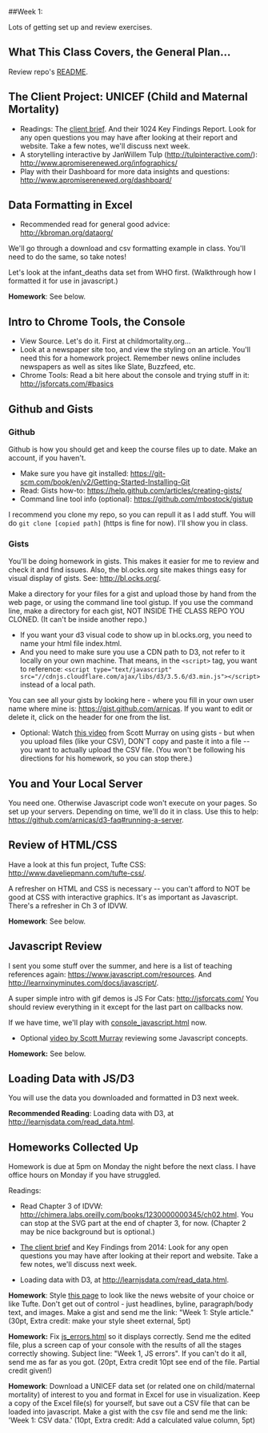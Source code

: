 
##Week 1:

Lots of getting set up and review exercises.

## What This Class Covers, the General Plan...

Review repo's [README](../README.md).

## The Client Project: UNICEF (Child and Maternal Mortality)

* Readings: The [client brief](../APromiseRenewed_Brief_March2015.pdf). And their 1024 Key Findings Report. Look for any open questions you may have after looking at their report and website.  Take a few notes, we'll discuss next week.
* A storytelling interactive by JanWillem Tulp (http://tulpinteractive.com/): http://www.apromiserenewed.org/infographics/
* Play with their Dashboard for more data insights and questions: http://www.apromiserenewed.org/dashboard/


## Data Formatting in Excel

* Recommended read for general good advice: http://kbroman.org/dataorg/

We'll go through a download and csv formatting example in class.  You'll need to do the same, so take notes!

Let's look at the infant_deaths data set from WHO first. (Walkthrough how I formatted it for use in javascript.)

**Homework**: See below.

## Intro to Chrome Tools, the Console

* View Source. Let's do it. First at childmortality.org...
* Look at a newspaper site too, and view the styling on an article. You'll need this for a homework project. Remember news online includes newspapers as well as sites like Slate, Buzzfeed, etc.
* Chrome Tools: Read a bit here about the console and trying stuff in it: http://jsforcats.com/#basics

## Github and Gists

### Github

Github is how you should get and keep the course files up to date.
Make an account, if you haven't.

* Make sure you have git installed: https://git-scm.com/book/en/v2/Getting-Started-Installing-Git
* Read: Gists how-to:  https://help.github.com/articles/creating-gists/
* Command line tool info (optional): https://github.com/mbostock/gistup

I recommend you clone my repo, so you can repull it as I add stuff. You will do `git clone [copied path]` (https is fine for now).  I'll show you in class.

### Gists

You'll be doing homework in gists.  This makes it easier for me to review and check it and find issues. Also, the bl.ocks.org site makes things easy for visual display of gists.  See: http://bl.ocks.org/.

Make a directory for your files for a gist and upload those by hand from the web page, or using the command line tool gistup. If you use the command line, make a directory for each gist, NOT INSIDE THE CLASS REPO YOU CLONED. (It can't be inside another repo.)

* If you want your d3 visual code to show up in bl.ocks.org, you need to name your html file index.html.
* And you need to make sure you use a CDN path to D3, not refer to it locally on your own machine. That means, in the `<script>` tag, you want to reference: `<script type="text/javascript" src="//cdnjs.cloudflare.com/ajax/libs/d3/3.5.6/d3.min.js"></script>` instead of a local path.

You can see all your gists by looking here - where you fill in your own user name where mine is: https://gist.github.com/arnicas. If you want to edit or delete it, click on the header for one from the list.

* Optional: Watch [this video](https://www.youtube.com/watch?v=4WteFeHzkNQ&feature=youtu.be&list=PL0tDk-f4v1ujDIGTpXjsTxCnMdR5JBGyQ) from Scott Murray on using gists - but when you upload files (like your CSV), DON'T copy and paste it into a file -- you want to actually upload the CSV file.  (You won't be following his directions for his homework, so you can stop there.)

## You and Your Local Server

You need one.  Otherwise Javascript code won't execute on your pages. So
set up your servers. Depending on time, we'll do it in class. Use this to help: https://github.com/arnicas/d3-faq#running-a-server.


## Review of HTML/CSS

Have a look at this fun project, Tufte CSS: http://www.daveliepmann.com/tufte-css/.

A refresher on HTML and CSS is necessary -- you can't afford to NOT be good at CSS with interactive graphics.  It's as important as Javascript. There's a refresher in Ch 3 of IDVW.

**Homework**: See below.


## Javascript Review

I sent you some stuff over the summer, and here is a list of teaching references again: https://www.javascript.com/resources. And http://learnxinyminutes.com/docs/javascript/.

A super simple intro with gif demos is JS For Cats: http://jsforcats.com/
You should review everything in it except for the last part on callbacks now.

If we have time, we'll play with [console_javascript.html](console_javascript.html) now.

* Optional [video by Scott Murray](https://www.youtube.com/watch?v=3g1061kFrCs&index=4&list=PL0tDk-f4v1uhQn6iA8M-eGRzIX5Lqsm9F) reviewing some Javascript concepts.

**Homework:** See below.


## Loading Data with JS/D3

You will use the data you downloaded and formatted in D3 next week.

**Recommended Reading**: Loading data with D3, at http://learnjsdata.com/read_data.html.


## Homeworks Collected Up

Homework is due at 5pm on Monday the night before the next class. I have office hours on Monday if you have struggled.

Readings:

* Read Chapter 3 of IDVW: http://chimera.labs.oreilly.com/books/1230000000345/ch02.html. You can stop at the SVG part at the end of chapter 3, for now. (Chapter 2 may be nice background but is optional.)

* [The client brief](../APromiseRenewed_Brief_March2015.pdf) and Key Findings from 2014: Look for any open questions you may have after looking at their report and website.  Take a few notes, we'll discuss next week.

* Loading data with D3, at http://learnjsdata.com/read_data.html.

**Homework**:  Style [this page](wapo_debates_article.html) to look like the news website of your choice or like Tufte.  Don't get out of control - just headlines, byline, paragraph/body text, and images.  Make a gist and send me the link: "Week 1: Style article."  (30pt, Extra credit: make your style sheet external, 5pt)

**Homework:** Fix [js_errors.html](js_errors.html) so it displays correctly.  Send me the edited file, plus a screen cap of your console with the results of all the stages correctly showing. Subject line: "Week 1, JS errors".  If you can't do it all, send me as far as you got. (20pt, Extra credit 10pt see end of the file. Partial credit given!)

**Homework**: Download a UNICEF data set (or related one on child/maternal mortality) of interest to you and format in Excel for use in visualization. Keep a copy of the Excel file(s) for yourself, but save out a CSV file that can be loaded into javascript. Make a gist with the csv file and send me the link: 'Week 1: CSV data.' (10pt, Extra credit: Add a calculated value column, 5pt)
